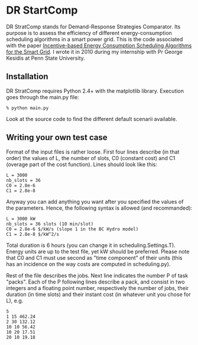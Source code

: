 # DR StartComp

DR StratComp stands for Demand-Response Strategies Comparator. Its purpose is
to assess the efficiency of different energy-consumption scheduling algorithms
in a smart power grid. This is the code associated with the paper
[Incentive-based Energy Consumption Scheduling Algorithms for the Smart
Grid](https://scaron.info/research/conf/smartgridcomm-2010.html). I wrote it in
2010 during my internship with Pr George Kesidis at Penn State University.

## Installation

DR StratComp requires Python 2.4+ with the matplotlib library. Execution goes
through the main.py file:

	% python main.py

Look at the source code to find the different default scenarii available.

## Writing your own test case

Format of the input files is rather loose. First four lines describe (in that
order) the values of L, the number of slots, C0 (constant cost) and C1 (overage
part of the cost function). Lines should look like this:

    L = 3000
    nb_slots = 36
    C0 = 2.8e-6
    C1 = 2.8e-8

Anyway you can add anything you want after you specified the values of the
parameters. Hence, the following syntax is allowed (and recommanded):

    L = 3000 kW
    nb_slots = 36 slots (10 min/slot)
    C0 = 2.8e-6 $/kW/s (slope 1 in the BC Hydro model)
    C1 = 2.8e-8 $/kW^2/s

Total duration is 6 hours (you can change it in scheduling.Settings.T). Energy
units are up to the test file, yet kW should be preferred. Please note that C0
and C1 must use second as "time component" of their units (this has an
incidence on the way costs are computed in scheduling.py).

Rest of the file describes the jobs. Next line indicates the number P of task
"packs". Each of the P following lines describe a pack, and consist in two
integers and a floating point number, respectively the number of jobs, their
duration (in time slots) and their instant cost (in whatever unit you chose for
L), e.g.

    5
    1 15 462.24
    2 30 132.12
    10 10 56.42
    10 20 17.51
    20 10 19.18
